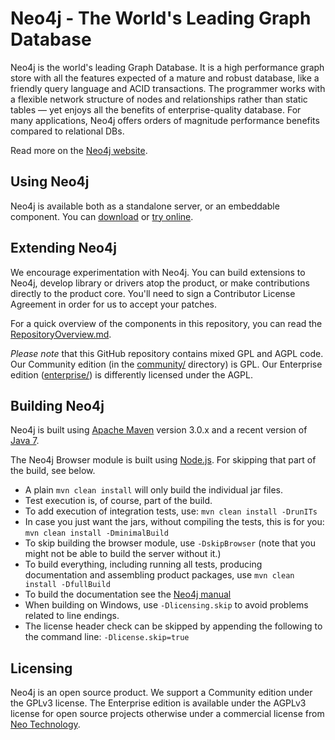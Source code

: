 Neo4j - The World's Leading Graph Database
==========================================

Neo4j is the world's leading Graph Database. It is a high performance graph store with all the features expected of a mature and robust database, like a friendly query language and ACID transactions. The programmer works with a flexible network structure of nodes and relationships rather than static tables — yet enjoys all the benefits of enterprise-quality database. For many applications, Neo4j offers orders of magnitude performance benefits compared to relational DBs.

Read more on the [Neo4j website](http://neo4j.org/).

Using Neo4j
-----------

Neo4j is available both as a standalone server, or an embeddable component. You can [download](http://neo4j.org/download/) or [try online](http://console.neo4j.org/).

Extending Neo4j
---------------

We encourage experimentation with Neo4j. You can build extensions to Neo4j, develop library or drivers atop the product, or make contributions directly to the product core. You'll need to sign a Contributor License Agreement in order for us to accept your patches.

For a quick overview of the components in this repository,
you can read the [RepositoryOverview.md](RepositoryOverview.md).


*Please note* that this GitHub repository contains mixed GPL and AGPL code. Our Community edition (in the [community/](community/) directory) is GPL. Our Enterprise edition ([enterprise/](enterprise/)) is differently licensed under the AGPL.

Building Neo4j
--------------

Neo4j is built using [Apache Maven](http://maven.apache.org/) version 3.0.x and a recent version of [Java 7](http://www.oracle.com/technetwork/java/javase/downloads/index.html).

The Neo4j Browser module is built using [Node.js](http://nodejs.org/). For skipping that part of the build, see below.

* A plain `mvn clean install` will only build the individual jar files. 
* Test execution is, of course, part of the build.
* To add execution of integration tests, use: `mvn clean install -DrunITs`
* In case you just want the jars, without compiling the tests, this is for you: `mvn clean install -DminimalBuild`
* To skip building the browser module, use `-DskipBrowser` (note that you might not be able to build the server without it.)
* To build everything, including running all tests, producing documentation and assembling product packages, use `mvn clean install -DfullBuild`
* To build the documentation see the [Neo4j manual](manual)
* When building on Windows, use `-Dlicensing.skip` to avoid problems related to line endings.
* The license header check can be skipped by appending the following to the command line: `-Dlicense.skip=true`

Licensing
---------

Neo4j is an open source product. We support a Community edition under the GPLv3 license. The Enterprise edition is available under the AGPLv3 license for open source projects otherwise under a commercial license from [Neo Technology](http://info.neotechnology.com/contactus.html).

